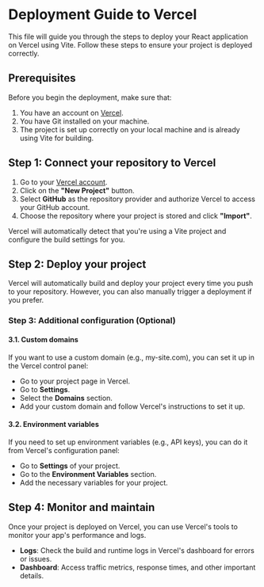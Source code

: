 # Deployment Guide to Vercel

This file will guide you through the steps to deploy your React application on Vercel using Vite. Follow these steps to ensure your project is deployed correctly.

## Prerequisites

Before you begin the deployment, make sure that:

1. You have an account on [Vercel](https://vercel.com).
2. You have Git installed on your machine.
3. The project is set up correctly on your local machine and is already using Vite for building.

## Step 1: Connect your repository to Vercel

1. Go to your [Vercel account](https://vercel.com).
2. Click on the **"New Project"** button.
3. Select **GitHub** as the repository provider and authorize Vercel to access your GitHub account.
4. Choose the repository where your project is stored and click **"Import"**.

Vercel will automatically detect that you're using a Vite project and configure the build settings for you.

## Step 2: Deploy your project

Vercel will automatically build and deploy your project every time you push to your repository. However, you can also manually trigger a deployment if you prefer.

### Step 3: Additional configuration (Optional)

#### 3.1. Custom domains

If you want to use a custom domain (e.g., my-site.com), you can set it up in the Vercel control panel:

- Go to your project page in Vercel.
- Go to **Settings**.
- Select the **Domains** section.
- Add your custom domain and follow Vercel's instructions to set it up.

#### 3.2. Environment variables

If you need to set up environment variables (e.g., API keys), you can do it from Vercel's configuration panel:

- Go to **Settings** of your project.
- Go to the **Environment Variables** section.
- Add the necessary variables for your project.

## Step 4: Monitor and maintain

Once your project is deployed on Vercel, you can use Vercel's tools to monitor your app's performance and logs.

- **Logs**: Check the build and runtime logs in Vercel's dashboard for errors or issues.
- **Dashboard**: Access traffic metrics, response times, and other important details.